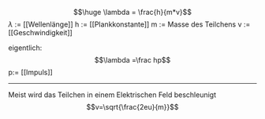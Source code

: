 $$\huge \lambda = \frac{h}{m*v}$$
$\lambda$ := [[Wellenlänge]]
h := [[Plankkonstante]]
m := Masse des Teilchens
v := [[Geschwindigkeit]]

eigentlich:
$$\lambda =\frac hp$$
p:= [[Impuls]]

---
Meist wird das Teilchen in einem Elektrischen Feld beschleunigt
$$v=\sqrt{\frac{2eu}{m}}$$